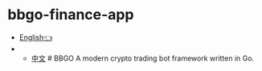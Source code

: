 # bbgo-finance-app
* [English👈](./README.md)
* * [中文](./README.zh_TW.md)  # BBGO  A modern crypto trading bot framework written in Go.
